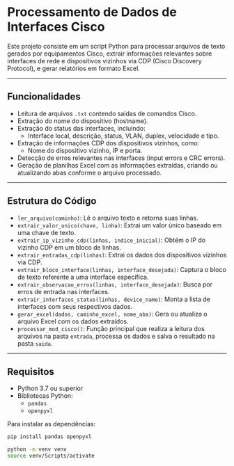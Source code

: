 # Processamento de Dados de Interfaces Cisco

Este projeto consiste em um script Python para processar arquivos de texto gerados por equipamentos Cisco, extrair informações relevantes sobre interfaces de rede e dispositivos vizinhos via CDP (Cisco Discovery Protocol), e gerar relatórios em formato Excel.

---

## Funcionalidades

- Leitura de arquivos `.txt` contendo saídas de comandos Cisco.
- Extração do nome do dispositivo (hostname).
- Extração do status das interfaces, incluindo:
  - Interface local, descrição, status, VLAN, duplex, velocidade e tipo.
- Extração de informações CDP dos dispositivos vizinhos, como:
  - Nome do dispositivo vizinho, IP e porta.
- Detecção de erros relevantes nas interfaces (input errors e CRC errors).
- Geração de planilhas Excel com as informações extraídas, criando ou atualizando abas conforme o arquivo processado.

---

## Estrutura do Código

- `ler_arquivo(caminho)`: Lê o arquivo texto e retorna suas linhas.
- `extrair_valor_unico(chave, linha)`: Extrai um valor único baseado em uma chave de texto.
- `extrair_ip_vizinho_cdp(linhas, indice_inicial)`: Obtém o IP do vizinho CDP em um bloco de linhas.
- `extrair_entradas_cdp(linhas)`: Extrai os dados dos dispositivos vizinhos via CDP.
- `extrair_bloco_interface(linhas, interface_desejada)`: Captura o bloco de texto referente a uma interface específica.
- `extrair_observacao_erros(linhas, interface_desejada)`: Busca por erros de entrada nas interfaces.
- `extrair_interfaces_status(linhas, device_name)`: Monta a lista de interfaces com seus respectivos dados.
- `gerar_excel(dados, caminho_excel, nome_aba)`: Gera ou atualiza o arquivo Excel com os dados extraídos.
- `processar_mod_cisco()`: Função principal que realiza a leitura dos arquivos na pasta `entrada`, processa os dados e salva o resultado na pasta `saida`.

---

## Requisitos

- Python 3.7 ou superior
- Bibliotecas Python:
  - `pandas`
  - `openpyxl`

Para instalar as dependências:

```bash
pip install pandas openpyxl

python -m venv venv
source venv/Scripts/activate
